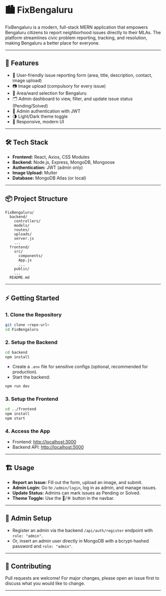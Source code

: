 # 🏙️ FixBengaluru

FixBengaluru is a modern, full-stack MERN application that empowers Bengaluru citizens to report neighborhood issues directly to their MLAs. The platform streamlines civic problem reporting, tracking, and resolution, making Bengaluru a better place for everyone.

---

## 🚀 Features
- 📝 User-friendly issue reporting form (area, title, description, contact, image upload)
- 📷 Image upload (compulsory for every issue)
- 📍 Area/ward selection for Bengaluru
- 🗂️ Admin dashboard to view, filter, and update issue status (Pending/Solved)
- 🔐 Admin authentication with JWT
- 🌗 Light/Dark theme toggle
- 📱 Responsive, modern UI

---

## 🛠 Tech Stack
- **Frontend:** React, Axios, CSS Modules
- **Backend:** Node.js, Express, MongoDB, Mongoose
- **Authentication:** JWT (admin only)
- **Image Upload:** Multer
- **Database:** MongoDB Atlas (or local)

---

## 📦 Project Structure
```
FixBengaluru/
  backend/
    controllers/
    models/
    routes/
    uploads/
    server.js
    ...
  frontend/
    src/
      components/
      App.js
      ...
    public/
    ...
  README.md
```

---

## ⚡️ Getting Started

### 1. Clone the Repository
```bash
git clone <repo-url>
cd FixBengaluru
```

### 2. Setup the Backend
```bash
cd backend
npm install
```
- Create a `.env` file for sensitive configs (optional, recommended for production).
- Start the backend:
```bash
npm run dev
```

### 3. Setup the Frontend
```bash
cd ../frontend
npm install
npm start
```

### 4. Access the App
- Frontend: [http://localhost:3000](http://localhost:3000)
- Backend API: [http://localhost:5000](http://localhost:5000)

---

## 🏗️ Usage
- **Report an Issue:** Fill out the form, upload an image, and submit.
- **Admin Login:** Go to `/admin/login`, log in as admin, and manage issues.
- **Update Status:** Admins can mark issues as Pending or Solved.
- **Theme Toggle:** Use the 🌙/☀️ button in the navbar.

---

## 👤 Admin Setup
- Register an admin via the backend `/api/auth/register` endpoint with `role: "admin"`.
- Or, insert an admin user directly in MongoDB with a bcrypt-hashed password and `role: "admin"`.

---

## 🤝 Contributing
Pull requests are welcome! For major changes, please open an issue first to discuss what you would like to change.

---


